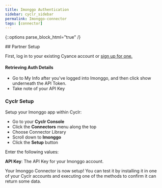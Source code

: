 ```yaml
---
title: Imonggo Authentication
sidebar: cyclr_sidebar
permalink: Imonggo-connector
tags: [connector]
---
```

{::options parse_block_html="true" /}
<section class="card">
## Partner Setup

First, log in to your existing Cyance account or [sign up for one.](https://www.imonggo.com/signup-now/)

#### Retrieving Auth Details

*   Go to My Info after you've logged into Imonggo, and then click show underneath the API Token.
*   Take note of your API Key

### Cyclr Setup

Setup your Imonggo app within Cyclr:

*   Go to your **Cyclr Console**
*   Click the **Connectors** menu along the top
*   Choose Connector Library
*   Scroll down to **Imonggo**
*   Click the **Setup** button

Enter the following values:

**API Key**:  The API Key for your Imonggo account.

Your Imonggo Connector is now setup! You can test it by installing it in one of your Cyclr accounts and executing one of the methods to confirm it can return some data.

</section>
